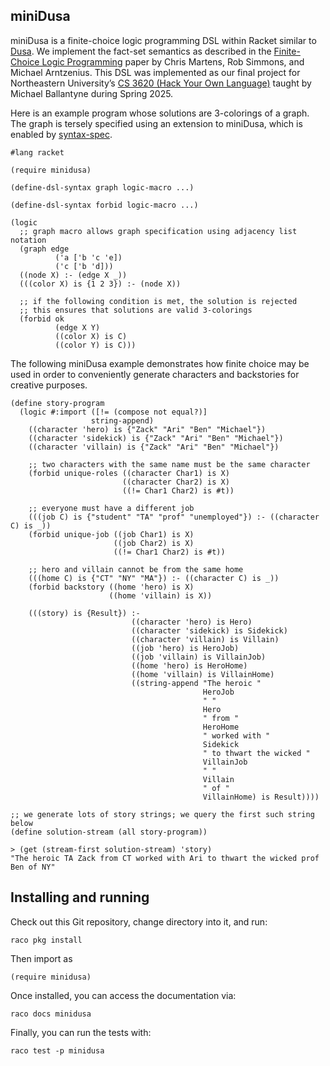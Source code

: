 ## miniDusa

miniDusa is a finite-choice logic programming DSL within Racket similar to
[Dusa](https://dusa.rocks/). We implement the fact-set semantics as described in the
[Finite-Choice Logic Programming](https://dl.acm.org/doi/pdf/10.1145/3704849)
paper by Chris Martens, Rob Simmons, and Michael Arntzenius.
This DSL was implemented as our final project for
Northeastern University’s [CS 3620 (Hack Your Own Language)](https://mballantyne.net/hyol/)
taught by Michael Ballantyne during Spring 2025.

Here is an example program whose solutions are 3-colorings of a graph.
The graph is tersely specified using an extension to miniDusa, which is
enabled by [syntax-spec](https://docs.racket-lang.org/syntax-spec-v3/index.html).

```racket
#lang racket

(require minidusa)

(define-dsl-syntax graph logic-macro ...)

(define-dsl-syntax forbid logic-macro ...)

(logic
  ;; graph macro allows graph specification using adjacency list notation
  (graph edge
          ('a ['b 'c 'e])
          ('c ['b 'd]))
  ((node X) :- (edge X _))
  (((color X) is {1 2 3}) :- (node X))

  ;; if the following condition is met, the solution is rejected
  ;; this ensures that solutions are valid 3-colorings
  (forbid ok
          (edge X Y)
          ((color X) is C)
          ((color Y) is C)))
```

The following miniDusa example demonstrates how finite choice may be used in
order to conveniently generate characters and backstories for creative purposes.

```racket
(define story-program
  (logic #:import ([!= (compose not equal?)]
                  string-append)
    ((character 'hero) is {"Zack" "Ari" "Ben" "Michael"})
    ((character 'sidekick) is {"Zack" "Ari" "Ben" "Michael"})
    ((character 'villain) is {"Zack" "Ari" "Ben" "Michael"})

    ;; two characters with the same name must be the same character
    (forbid unique-roles ((character Char1) is X)
                         ((character Char2) is X)
                         ((!= Char1 Char2) is #t))

    ;; everyone must have a different job
    (((job C) is {"student" "TA" "prof" "unemployed"}) :- ((character C) is _))
    (forbid unique-job ((job Char1) is X)
                       ((job Char2) is X)
                       ((!= Char1 Char2) is #t))

    ;; hero and villain cannot be from the same home
    (((home C) is {"CT" "NY" "MA"}) :- ((character C) is _))
    (forbid backstory ((home 'hero) is X)
                      ((home 'villain) is X))

    (((story) is {Result}) :-
                           ((character 'hero) is Hero)
                           ((character 'sidekick) is Sidekick)
                           ((character 'villain) is Villain)
                           ((job 'hero) is HeroJob)
                           ((job 'villain) is VillainJob)
                           ((home 'hero) is HeroHome)
                           ((home 'villain) is VillainHome)
                           ((string-append "The heroic "
                                           HeroJob
                                           " "
                                           Hero
                                           " from "
                                           HeroHome
                                           " worked with "
                                           Sidekick
                                           " to thwart the wicked "
                                           VillainJob
                                           " "
                                           Villain
                                           " of "
                                           VillainHome) is Result))))

;; we generate lots of story strings; we query the first such string below
(define solution-stream (all story-program))

> (get (stream-first solution-stream) 'story)
"The heroic TA Zack from CT worked with Ari to thwart the wicked prof Ben of NY"
```


## Installing and running

Check out this Git repository, change directory into it, and run:

<!-- once we get this on Racket packages, this needs to be changed -->
```
raco pkg install
```

Then import as

```
(require minidusa)
```

Once installed, you can access the documentation via:

```
raco docs minidusa
```

Finally, you can run the tests with:

```
raco test -p minidusa
```